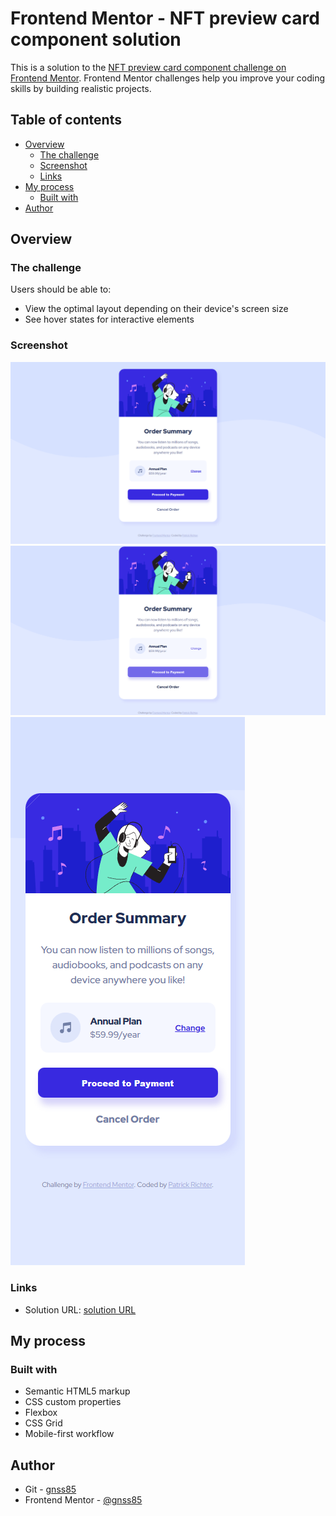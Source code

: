 # Frontend Mentor - NFT preview card component solution

This is a solution to the [NFT preview card component challenge on Frontend Mentor](https://www.frontendmentor.io/challenges/nft-preview-card-component-SbdUL_w0U). Frontend Mentor challenges help you improve your coding skills by building realistic projects.

## Table of contents

- [Overview](#overview)
  - [The challenge](#the-challenge)
  - [Screenshot](#screenshot)
  - [Links](#links)
- [My process](#my-process)
  - [Built with](#built-with)
- [Author](#author)

## Overview

### The challenge

Users should be able to:

- View the optimal layout depending on their device's screen size
- See hover states for interactive elements

### Screenshot

![](./src/assets/images/screenshots/desktop.png)
![](./src/assets/images/screenshots/hover-state.png)
![](./src/assets/images/screenshots/mobile.png)

### Links

- Solution URL: [solution URL](https://nft-preview-card-component-pr.netlify.app/)

## My process

### Built with

- Semantic HTML5 markup
- CSS custom properties
- Flexbox
- CSS Grid
- Mobile-first workflow

## Author

- Git - [gnss85](https://github.com/gnss85)
- Frontend Mentor - [@gnss85](https://www.frontendmentor.io/profile/gnss85)
